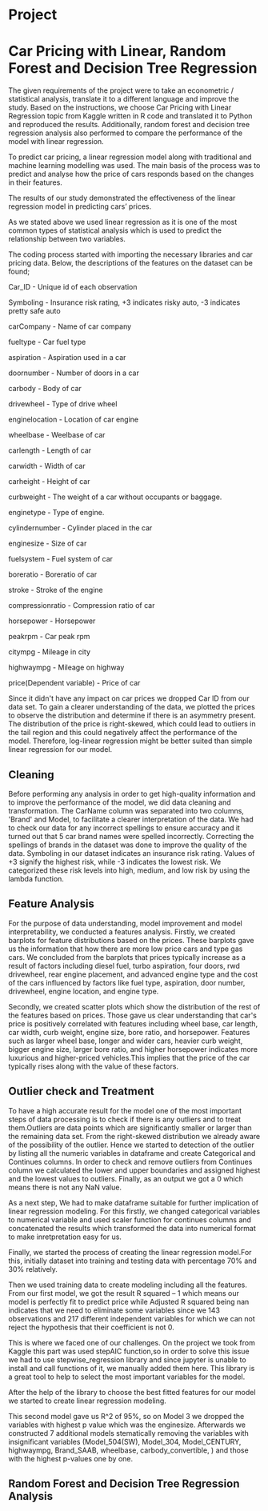 # Project
# Car Pricing with Linear, Random Forest and Decision Tree Regression

The given requirements of the project were to take an econometric / statistical analysis, translate it to a different language and improve the study. 
Based on the instructions, we choose Car Pricing with Linear Regression topic from Kaggle written in R code and translated it to Python and reproduced the results. Additionally, random forest and decision tree regression analysis also performed to compare the performance of the model with linear regression.

To predict car pricing, a linear regression model along with traditional and machine learning modelling was used. The main basis of the process was to predict and analyse how the price of cars responds based on the changes in their features. 

The results of our study demonstrated the effectiveness of the linear regression model in predicting cars’ prices.

As we stated above we used linear regression as it is one of the most common types of statistical analysis which is used to predict the relationship between two variables. 

The coding process started with importing the necessary libraries and car pricing data. Below, the descriptions of the features on the dataset can be found;

Car_ID                     - Unique id of each observation

Symboling                  - Insurance risk rating,  +3 indicates risky auto, -3 indicates pretty safe auto

carCompany                 - Name of car company 

fueltype                   - Car fuel type 

aspiration                 - Aspiration used in a car 

doornumber                 - Number of doors in a car 

carbody                    - Body of car 

drivewheel                 - Type of drive wheel 

enginelocation             - Location of car engine 

wheelbase                  - Weelbase of car 

carlength                  - Length of car 

carwidth                   - Width of car 

carheight                  - Height of car 

curbweight                 - The weight of a car without occupants or baggage. 

enginetype                 - Type of engine.

cylindernumber             - Cylinder placed in the car 

enginesize                 - Size of car

fuelsystem                 - Fuel system of car 

boreratio                  - Boreratio of car 

stroke                     - Stroke of the engine

compressionratio           - Compression ratio of car 

horsepower                 - Horsepower 

peakrpm                    - Car peak rpm

citympg                    - Mileage in city 

highwaympg                 - Mileage on highway

price(Dependent variable)  - Price of car 

Since it didn't have any impact on car prices we dropped Car ID from our data set. To gain a clearer understanding of the data, we plotted the prices to observe the distribution and determine if there is an asymmetry present. The distribution of the price is right-skewed, which could lead to outliers in the tail region and this could negatively affect the performance of the model. Therefore, log-linear regression might be better suited than simple linear regression for our model. 

## Cleaning 

Before performing any analysis in order to get high-quality information and to improve the performance of the model, we did data cleaning and transformation. The CarName column was separated into two columns, 'Brand' and Model, to facilitate a clearer interpretation of the data. We had to check our data for any incorrect spellings to ensure accuracy and it turned out that 5 car brand names were spelled incorrectly. Correcting the spellings of brands in the dataset was done to improve the quality of the data. Symboling in our dataset indicates an insurance risk rating. Values of +3 signify the highest risk, while -3 indicates the lowest risk. We categorized these risk levels into high, medium, and low risk by using the lambda function.

## Feature Analysis

For the purpose of data understanding, model improvement and model interpretability, we conducted a features analysis. Firstly, we created barplots for feature distributions based on the prices.
These barplots gave us the information that how there are more low price cars and type gas cars. We concluded from the barplots that prices typically increase as a result of factors including diesel fuel, turbo aspiration, four doors, rwd drivewheel, rear engine placement, and advanced engine type and the cost of the cars influenced by factors like fuel type, aspiration, door number, drivewheel, engine location, and engine type.

Secondly, we created scatter plots which show the distribution of the rest of the features based on prices. Those gave us clear understanding that car's price is positively correlated with features including wheel base, car length, car width, curb weight, engine size, bore ratio, and horsepower. Features such as larger wheel base, longer and wider cars, heavier curb weight, bigger engine size, larger bore ratio, and higher horsepower indicates more luxurious and higher-priced vehicles.This implies that the price of the car typically rises along with the value of these factors.

## Outlier check and Treatment

To have a high accurate result for the model one of the most important steps of data processing is to check if there is any outliers and to treat them.Outliers are data points which are significantly smaller or larger than the remaining data set. From the right-skewed distribution we already aware of the possibility of the outlier. Hence we started to detection of the outlier by listing all the numeric variables in dataframe and create Categorical and Continues columns. In order to check and remove outliers from Continues column we calculated the lower and upper boundaries and assigned highest and the lowest values to outliers. Finally, as an output we got a 0 which means there is not any NaN value. 

As a next step, We had to make dataframe suitable for further implication of linear regression modeling. For this firstly, we changed categorical variables to numerical variable and used scaler function for continues columns and concatenated the results which transformed the data into numerical format to make inretpretation easy for us.

Finally, we started the process of creating the linear regression model.For this, initially dataset into training and testing data with percentage 70% and 30% relatively. 

Then we used training data to create modeling including all the features.
From our first model, we got the result R squared – 1 which means our model is perfectly fit to predict price while Adjusted R squared being nan indicates that we need to eliminate some variables since we 143 observations and 217 different independent variables for which we can not reject the hypothesis that their coefficient is not 0. 

This is where we faced one of our challenges. On the project we took from Kaggle this part was used stepAIC function,so in order to solve this issue we had to use  stepwise_regression library and since jupyter is unable to install and call functions of it, we manually added them here. This library is a great tool to help to select the most important variables for the model.

After the help of the library to choose the best fitted features for our model we started to create linear regression modeling.

This second model gave us R^2 of 95%, so on Model 3 we dropped the variables with highest p value which was the enginesize. Afterwards we constructed 7 additional models stematically removing the variables with insignificant variables (Model_504(SW), Model_304, Model_CENTURY, highwaympg, Brand_SAAB, wheelbase, carbody_convertible, ) and those with the highest p-values one by one.

## Random Forest and Decision Tree Regression Analysis







